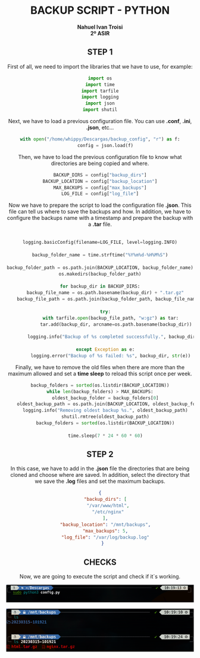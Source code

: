 <center>

# BACKUP SCRIPT - PYTHON

**Nahuel Ivan Troisi** <br> **2º ASIR**

## STEP 1

First of all, we need to import the libraries that we have to use, for example:

```python
import os
import time
import tarfile
import logging
import json
import shutil
```

Next, we have to load a previous configuration file. You can use **.conf**, **.ini**, **.json**, etc...

```python
with open("/home/whippy/Descargas/backup_config", "r") as f:
    config = json.load(f)
```

Then, we have to load the previous configuration file to know what directories are being copied and where.

```python
BACKUP_DIRS = config["backup_dirs"]
BACKUP_LOCATION = config["backup_location"]
MAX_BACKUPS = config["max_backups"]
LOG_FILE = config["log_file"]
```
Now we have to prepare the script to load the configuration file **.json**. This file can tell us where to save the backups and how. In addition, we have to configure the backups name with a timestamp and prepare the backup with a **.tar** file. 

```python

logging.basicConfig(filename=LOG_FILE, level=logging.INFO)

backup_folder_name = time.strftime("%Y%m%d-%H%M%S")

backup_folder_path = os.path.join(BACKUP_LOCATION, backup_folder_name)
os.makedirs(backup_folder_path)

for backup_dir in BACKUP_DIRS:
    backup_file_name = os.path.basename(backup_dir) + ".tar.gz"
    backup_file_path = os.path.join(backup_folder_path, backup_file_name)
    
    try:
        with tarfile.open(backup_file_path, "w:gz") as tar:
            tar.add(backup_dir, arcname=os.path.basename(backup_dir))
        
        logging.info("Backup of %s completed successfully.", backup_dir)
        
    except Exception as e:
        logging.error("Backup of %s failed: %s", backup_dir, str(e))
```

Finally, we have to remove the old files when there are more than the maximum allowed and set a **time sleep** to reload this script once per week.

```python
backup_folders = sorted(os.listdir(BACKUP_LOCATION))
while len(backup_folders) > MAX_BACKUPS:
    oldest_backup_folder = backup_folders[0]
    oldest_backup_path = os.path.join(BACKUP_LOCATION, oldest_backup_folder)
    logging.info("Removing oldest backup %s.", oldest_backup_path)
    shutil.rmtree(oldest_backup_path)
    backup_folders = sorted(os.listdir(BACKUP_LOCATION))

    time.sleep(7 * 24 * 60 * 60)
```

## STEP 2

In this case, we have to add in the **.json** file the directories that are being cloned and choose where are saved. 
In addition, select the directory that we save the **.log** files and set the maximum backups. 

```json
{
    "backup_dirs": [
      "/var/www/html",
      "/etc/nginx"
    ],
    "backup_location": "/mnt/backups",
    "max_backups": 5,
    "log_file": "/var/log/backup.log"
  }
```
## CHECKS

Now, we are going to execute the script and check if it`s working. 

![](img/1.png)

![](img/2.png)


</center>




